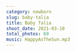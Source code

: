 ```yaml
---
category: newborn
slug: baby-talia
title: Baby Talia
shoot_date: 2021-03-10
total_photos: 69
music: HappyAsTheSun.mp3
---
```

